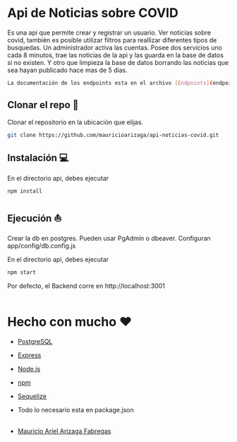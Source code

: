 # Api de Noticias sobre COVID

Es una api que permite crear y registrar un usuario. Ver noticias sobre covid, también es posible utilizar filtros para reallizar diferentes tipos de busquedas.
Un administrador activa las cuentas.
Posee dos servicios uno cada 8 minutos, trae las noticias de la api y las guarda en la base de datos si no existen. Y otro que limpieza la base de datos borrando las noticias que sea hayan publicado hace mas de 5 días.

```bash
La documentación de los endpoints esta en el archivo [Endpoints](endpoints.md)
```

## Clonar el repo :floppy_disk:

Clonar el repositorio en la ubicación que elijas.

```bash
git clone https://github.com/mauricioarizaga/api-noticias-covid.git
```

## Instalación :computer:

En el directorio api, debes ejecutar

```bash
npm install
```

## Ejecución :boat:

Crear la db en postgres. Pueden usar PgAdmin o dbeaver.
Configuran app/config/db.config.js

En el directorio api, debes ejecutar

```bash
npm start
```

Por defecto, el Backend corre en http://localhost:3001
<br><br>

# Hecho con mucho :heart:  

* [PostgreSQL](https://www.postgresql.org/)
* [Express](https://expressjs.com/)
* [Node.js](https://nodejs.org/en/)
* [npm](https://www.npmjs.com/)
* [Sequelize](https://sequelize.org/)
* Todo lo necesario esta en package.json
<br><br>


* [Mauricio Ariel Arizaga Fabregas](https://www.linkedin.com/in/mauricioarielarizaga/)
